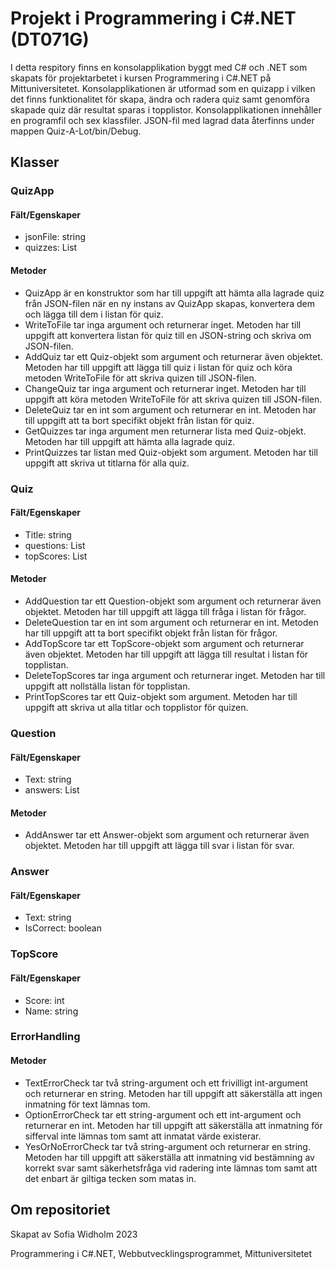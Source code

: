 # Projekt i Programmering i C#.NET (DT071G)
I detta respitory finns en konsolapplikation byggt med C# och .NET som skapats för projektarbetet i kursen Programmering i C#.NET på Mittuniversitetet. 
Konsolapplikationen är utformad som en quizapp i vilken det finns funktionalitet för skapa, ändra och radera quiz samt genomföra skapade quiz där resultat sparas i topplistor. 
Konsolapplikationen innehåller en programfil och sex klassfiler. JSON-fil med lagrad data återfinns under mappen Quiz-A-Lot/bin/Debug.

## Klasser

### QuizApp ###
#### Fält/Egenskaper ####
- jsonFile: string
- quizzes: List<Quiz>
#### Metoder ####
- QuizApp är en konstruktor som har till uppgift att hämta alla lagrade quiz från JSON-filen när en ny instans av QuizApp skapas, konvertera dem och lägga till dem i listan för quiz.
- WriteToFile tar inga argument och returnerar inget. Metoden har till uppgift att konvertera listan för quiz till en JSON-string och skriva om JSON-filen.
- AddQuiz tar ett Quiz-objekt som argument och returnerar även objektet. Metoden har till uppgift att lägga till quiz i listan för quiz och köra metoden WriteToFile för att skriva quizen till JSON-filen. 
- ChangeQuiz tar inga argument och returnerar inget. Metoden har till uppgift att köra metoden WriteToFile för att skriva quizen till JSON-filen.
- DeleteQuiz tar en int som argument och returnerar en int. Metoden har till uppgift att ta bort specifikt objekt från listan för quiz.
- GetQuizzes tar inga argument men returnerar lista med Quiz-objekt. Metoden har till uppgift att hämta alla lagrade quiz.
- PrintQuizzes tar listan med Quiz-objekt som argument. Metoden har till uppgift att skriva ut titlarna för alla quiz.

### Quiz ###
#### Fält/Egenskaper ####
- Title: string
- questions: List<Questions>
- topScores: List<TopScore>
#### Metoder ####
- AddQuestion tar ett Question-objekt som argument och returnerar även objektet. Metoden har till uppgift att lägga till fråga i listan för frågor.
- DeleteQuestion tar en int som argument och returnerar en int. Metoden har till uppgift att ta bort specifikt objekt från listan för frågor.
- AddTopScore tar ett TopScore-objekt som argument och returnerar även objektet. Metoden har till uppgift att lägga till resultat i listan för topplistan. 
- DeleteTopScores tar inga argument och returnerar inget. Metoden har till uppgift att nollställa listan för topplistan.
- PrintTopScores tar ett Quiz-objekt som argument. Metoden har till uppgift att skriva ut alla titlar och topplistor för quizen.

### Question ###
#### Fält/Egenskaper ####
- Text: string
- answers: List<Answers>
#### Metoder ####
- AddAnswer tar ett Answer-objekt som argument och returnerar även objektet. Metoden har till uppgift att lägga till svar i listan för svar.

### Answer ###
#### Fält/Egenskaper ####
- Text: string
- IsCorrect: boolean

### TopScore ###
#### Fält/Egenskaper ####
- Score: int
- Name: string

### ErrorHandling ###
#### Metoder ####
- TextErrorCheck tar två string-argument och ett frivilligt int-argument och returnerar en string. Metoden har till uppgift att säkerställa att ingen inmatning för text lämnas tom.
- OptionErrorCheck tar ett string-argument och ett int-argument och returnerar en int. Metoden har till uppgift att säkerställa att inmatning för sifferval inte lämnas tom samt att inmatat värde existerar.
- YesOrNoErrorCheck tar två string-argument och returnerar en string. Metoden har till uppgift att säkerställa att inmatning vid bestämning av korrekt svar samt säkerhetsfråga vid radering inte lämnas tom samt att det enbart är giltiga tecken som matas in.

## Om repositoriet
Skapat av Sofia Widholm 2023

Programmering i C#.NET, Webbutvecklingsprogrammet, Mittuniversitetet
